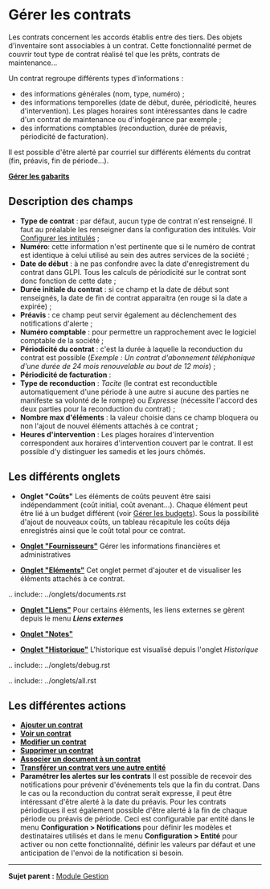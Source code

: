 Gérer les contrats
==================

Les contrats concernent les accords établis entre des tiers. Des objets d'inventaire sont associables à un contrat. Cette fonctionnalité permet de couvrir tout type de contrat réalisé tel que les prêts, contrats de maintenance...

Un contrat regroupe différents types d'informations :

-   des informations générales (nom, type, numéro) ;
-   des informations temporelles (date de début, durée, périodicité, heures d'intervention). Les plages horaires sont intéressantes dans le cadre d'un contrat de maintenance ou d'infogérance par exemple ;
-   des informations comptables (reconduction, durée de préavis, périodicité de facturation).

Il est possible d'être alerté par courriel sur différents éléments du contrat (fin, préavis, fin de période...).

**[Gérer les gabarits](Les_différentes_actions/Gérer_les_gabarits.md)**

Description des champs
----------------------
-   **Type de contrat** : par défaut, aucun type de contrat n'est renseigné. Il faut au préalable les renseigner dans la configuration des intitulés. Voir [Configurer les intitulés](08_Module_Configuration/02_Intitulés/01_Intitulés.md "Les intitulés se configurent depuis le menu Configuration > Intitulés") ;
-   **Numéro**: cette information n'est pertinente que si le numéro de contrat est identique à celui utilisé au sein des autres services de la société ;
-   **Date de début** : à ne pas confondre avec la date d'enregistrement du contrat dans GLPI. Tous les calculs de périodicité sur le contrat sont donc fonction de cette date ;
-   **Durée initiale du contrat** : si ce champ et la date de début sont renseignés, la date de fin de contrat apparaitra (en rouge si la date a expirée) ;
-   **Préavis** : ce champ peut servir également au déclenchement des notifications d'alerte ;
-   **Numéro comptable** : pour permettre un rapprochement avec le logiciel comptable de la société ;
-   **Périodicité du contrat** : c'est la durée à laquelle la reconduction du contrat est possible (*Exemple : Un contrat d'abonnement téléphonique d'une durée de 24 mois renouvelable au bout de 12 mois*) ;
-   **Périodicité de facturation** :
-   **Type de reconduction** : *Tacite* (le contrat est reconductible automatiquement d'une période à une autre si aucune des parties ne manifeste sa volonté de le rompre) ou *Expresse* (nécessite l'accord des deux parties pour la reconduction du contrat) ;
-   **Nombre max d'éléments** : la valeur choisie dans ce champ bloquera ou non l'ajout de nouvel éléments attachés à ce contrat ;
-   **Heures d'intervention** : Les plages horaires d'intervention correspondent aux horaires d'intervention couvert par le contrat. Il est possible d'y distinguer les samedis et les jours chômés.

Les différents onglets
----------------------
-   **Onglet "Coûts"**
    Les éléments de coûts peuvent être saisi indépendamment (coût initial, coût avenant...).
    Chaque élément peut être lié à un budget différent (voir [Gérer les budgets](05_Module_Gestion/02_Budgets.md "Les budgets sont gérés depuis le menu Gestion > Budgets")).
    Sous la possibilité d'ajout de nouveaux coûts, un tableau récapitule les coûts déja enregistrés ainsi que le coût total pour ce contrat.

-   **[Onglet "Fournisseurs"](Les_différents_onglets/Onglet_Fournisseurs.md)**
    Gérer les informations financières et administratives

-   **[Onglet "Eléments"](Les_différents_onglets/Onglet_Eléments.md)**
    Cet onglet permet d'ajouter et de visualiser les éléments attachés à ce contrat.

.. include:: ../onglets/documents.rst

-   **[Onglet "Liens"](Les_différents_onglets/Onglet_Liens.md)**
     Pour certains éléments, les liens externes se gèrent depuis le menu ***Liens externes***

-   **[Onglet "Notes"](Les_différents_onglets/Onglet_Notes.md)**

-   **[Onglet "Historique"](Les_différents_onglets/Onglet_Historique.md)**
     L'historique est visualisé depuis l'onglet *Historique*

.. include:: ../onglets/debug.rst

.. include:: ../onglets/all.rst


Les différentes actions
-----------------------
-   **[Ajouter un contrat](Les_différentes_actions/Créer_un_nouvel_objet.md)**
-   **[Voir un contrat](Les_différentes_actions/Visualiser_un_objet.md)**
-   **[Modifier un contrat](Les_différentes_actions/Modifier_un_objet.md)**
-   **[Supprimer un contrat](Les_différentes_actions/Supprimer_un_objet.md)**
-   **[Associer un document à un contrat](Les_différentes_actions/Lier_un_document_à_un_objet.md)**
-   **[Transférer un contrat vers une autre entité](Les_différentes_actions/Transférer_un_objet.md)**
-   **Paramétrer les alertes sur les contrats**
    Il est possible de recevoir des notifications pour prévenir d'événements tels que la fin du contrat.
    Dans le cas ou la reconduction du contrat serait expresse, il peut être intéressant d'être alerté à la date du préavis. Pour les contrats périodiques il est également possible d'être alerté à la
    fin de chaque période ou préavis de période.
    Ceci est configurable par entité dans le menu **Configuration > Notifications** pour définir les modèles et destinataires utilisés et dans le menu **Configuration > Entité** pour activer ou non cette fonctionnalité, définir les valeurs par défaut et une anticipation de l'envoi de la notification si besoin.

--------
**Sujet parent :** [Module Gestion](05_Module_Gestion/01_Module_Gestion.md "Le module Gestion permet aux utilisateurs de gérer les contacts, les fournisseurs, les budgets, les contrats et les documents")
